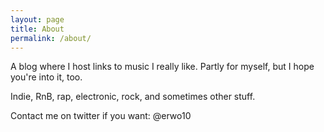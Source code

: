 ```yaml
---
layout: page
title: About
permalink: /about/
---
```


A blog where I host links to music I really like. Partly for myself, but I hope you're into it, too. 

Indie, RnB, rap, electronic, rock, and sometimes other stuff.

Contact me on twitter if you want: @erwo10
